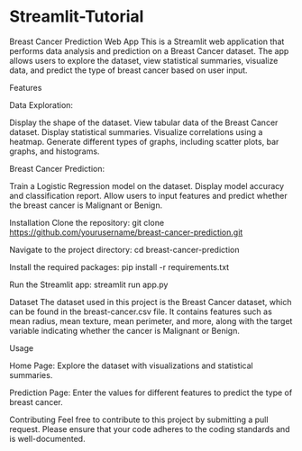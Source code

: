 # Streamlit-Tutorial
Breast Cancer Prediction Web App
This is a Streamlit web application that performs data analysis and prediction on a Breast Cancer dataset. The app allows users to explore the dataset, view statistical summaries, visualize data, and predict the type of breast cancer based on user input.

Features

Data Exploration:

Display the shape of the dataset.
View tabular data of the Breast Cancer dataset.
Display statistical summaries.
Visualize correlations using a heatmap.
Generate different types of graphs, including scatter plots, bar graphs, and histograms.

Breast Cancer Prediction:

Train a Logistic Regression model on the dataset.
Display model accuracy and classification report.
Allow users to input features and predict whether the breast cancer is Malignant or Benign.

Installation
Clone the repository:
git clone https://github.com/yourusername/breast-cancer-prediction.git

Navigate to the project directory:
cd breast-cancer-prediction

Install the required packages:
pip install -r requirements.txt

Run the Streamlit app:
streamlit run app.py

Dataset
The dataset used in this project is the Breast Cancer dataset, which can be found in the breast-cancer.csv file. It contains features such as mean radius, mean texture, mean perimeter, and more, along with the target variable indicating whether the cancer is Malignant or Benign.

Usage

Home Page:
Explore the dataset with visualizations and statistical summaries.

Prediction Page:
Enter the values for different features to predict the type of breast cancer.

Contributing
Feel free to contribute to this project by submitting a pull request. Please ensure that your code adheres to the coding standards and is well-documented.
